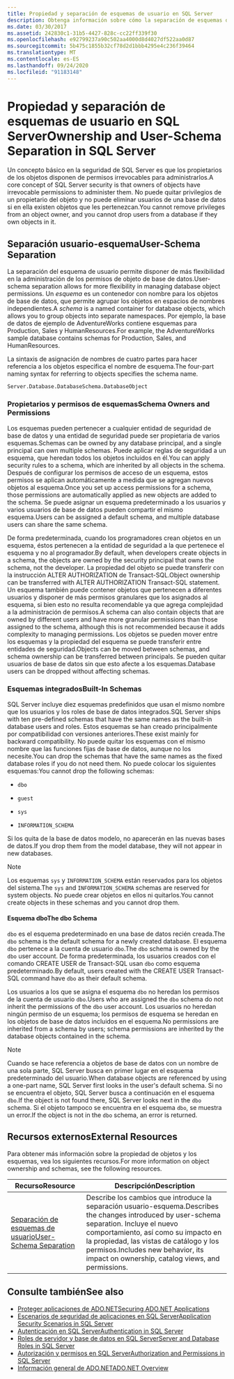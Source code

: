 ```yaml
---
title: Propiedad y separación de esquemas de usuario en SQL Server
description: Obtenga información sobre cómo la separación de esquemas de usuario permite flexibilidad en la administración de SQL Server permisos de objetos de base de datos. Los esquemas agrupan los objetos en espacios de nombres independientes.
ms.date: 03/30/2017
ms.assetid: 242830c1-31b5-4427-828c-cc22ff339f30
ms.openlocfilehash: e92799237a90c502aa4000d8d4027df522aa0d87
ms.sourcegitcommit: 5b475c1855b32cf78d2d1bbb4295e4c236f39464
ms.translationtype: MT
ms.contentlocale: es-ES
ms.lasthandoff: 09/24/2020
ms.locfileid: "91183148"
---
```

# <a name="ownership-and-user-schema-separation-in-sql-server"></a><span data-ttu-id="9a742-104">Propiedad y separación de esquemas de usuario en SQL Server</span><span class="sxs-lookup"><span data-stu-id="9a742-104">Ownership and User-Schema Separation in SQL Server</span></span>

<span data-ttu-id="9a742-105">Un concepto básico en la seguridad de SQL Server es que los propietarios de los objetos disponen de permisos irrevocables para administrarlos.</span><span class="sxs-lookup"><span data-stu-id="9a742-105">A core concept of SQL Server security is that owners of objects have irrevocable permissions to administer them.</span></span> <span data-ttu-id="9a742-106">No puede quitar privilegios de un propietario del objeto y no puede eliminar usuarios de una base de datos si en ella existen objetos que les pertenezcan.</span><span class="sxs-lookup"><span data-stu-id="9a742-106">You cannot remove privileges from an object owner, and you cannot drop users from a database if they own objects in it.</span></span>  
  
## <a name="user-schema-separation"></a><span data-ttu-id="9a742-107">Separación usuario-esquema</span><span class="sxs-lookup"><span data-stu-id="9a742-107">User-Schema Separation</span></span>  

 <span data-ttu-id="9a742-108">La separación del esquema de usuario permite disponer de más flexibilidad en la administración de los permisos de objeto de base de datos.</span><span class="sxs-lookup"><span data-stu-id="9a742-108">User-schema separation allows for more flexibility in managing database object permissions.</span></span> <span data-ttu-id="9a742-109">Un *esquema* es un contenedor con nombre para los objetos de base de datos, que permite agrupar los objetos en espacios de nombres independientes.</span><span class="sxs-lookup"><span data-stu-id="9a742-109">A *schema* is a named container for database objects, which allows you to group objects into separate namespaces.</span></span> <span data-ttu-id="9a742-110">Por ejemplo, la base de datos de ejemplo de AdventureWorks contiene esquemas para Production, Sales y HumanResources.</span><span class="sxs-lookup"><span data-stu-id="9a742-110">For example, the AdventureWorks sample database contains schemas for Production, Sales, and HumanResources.</span></span>  
  
 <span data-ttu-id="9a742-111">La sintaxis de asignación de nombres de cuatro partes para hacer referencia a los objetos especifica el nombre de esquema.</span><span class="sxs-lookup"><span data-stu-id="9a742-111">The four-part naming syntax for referring to objects specifies the schema name.</span></span>  
  
```text
Server.Database.DatabaseSchema.DatabaseObject  
```  
  
### <a name="schema-owners-and-permissions"></a><span data-ttu-id="9a742-112">Propietarios y permisos de esquemas</span><span class="sxs-lookup"><span data-stu-id="9a742-112">Schema Owners and Permissions</span></span>  

 <span data-ttu-id="9a742-113">Los esquemas pueden pertenecer a cualquier entidad de seguridad de base de datos y una entidad de seguridad puede ser propietaria de varios esquemas.</span><span class="sxs-lookup"><span data-stu-id="9a742-113">Schemas can be owned by any database principal, and a single principal can own multiple schemas.</span></span> <span data-ttu-id="9a742-114">Puede aplicar reglas de seguridad a un esquema, que heredan todos los objetos incluidos en él.</span><span class="sxs-lookup"><span data-stu-id="9a742-114">You can apply security rules to a schema, which are inherited by all objects in the schema.</span></span> <span data-ttu-id="9a742-115">Después de configurar los permisos de acceso de un esquema, estos permisos se aplican automáticamente a medida que se agregan nuevos objetos al esquema.</span><span class="sxs-lookup"><span data-stu-id="9a742-115">Once you set up access permissions for a schema, those permissions are automatically applied as new objects are added to the schema.</span></span> <span data-ttu-id="9a742-116">Se puede asignar un esquema predeterminado a los usuarios y varios usuarios de base de datos pueden compartir el mismo esquema.</span><span class="sxs-lookup"><span data-stu-id="9a742-116">Users can be assigned a default schema, and multiple database users can share the same schema.</span></span>  
  
 <span data-ttu-id="9a742-117">De forma predeterminada, cuando los programadores crean objetos en un esquema, éstos pertenecen a la entidad de seguridad a la que pertenece el esquema y no al programador.</span><span class="sxs-lookup"><span data-stu-id="9a742-117">By default, when developers create objects in a schema, the objects are owned by the security principal that owns the schema, not the developer.</span></span> <span data-ttu-id="9a742-118">La propiedad del objeto se puede transferir con la instrucción ALTER AUTHORIZATION de Transact-SQL.</span><span class="sxs-lookup"><span data-stu-id="9a742-118">Object ownership can be transferred with ALTER AUTHORIZATION Transact-SQL statement.</span></span> <span data-ttu-id="9a742-119">Un esquema también puede contener objetos que pertenecen a diferentes usuarios y disponer de más permisos granulares que los asignados al esquema, si bien esto no resulta recomendable ya que agrega complejidad a la administración de permisos.</span><span class="sxs-lookup"><span data-stu-id="9a742-119">A schema can also contain objects that are owned by different users and have more granular permissions than those assigned to the schema, although this is not recommended because it adds complexity to managing permissions.</span></span> <span data-ttu-id="9a742-120">Los objetos se pueden mover entre los esquemas y la propiedad del esquema se puede transferir entre entidades de seguridad.</span><span class="sxs-lookup"><span data-stu-id="9a742-120">Objects can be moved between schemas, and schema ownership can be transferred between principals.</span></span> <span data-ttu-id="9a742-121">Se pueden quitar usuarios de base de datos sin que esto afecte a los esquemas.</span><span class="sxs-lookup"><span data-stu-id="9a742-121">Database users can be dropped without affecting schemas.</span></span>  
  
### <a name="built-in-schemas"></a><span data-ttu-id="9a742-122">Esquemas integrados</span><span class="sxs-lookup"><span data-stu-id="9a742-122">Built-In Schemas</span></span>  

 <span data-ttu-id="9a742-123">SQL Server incluye diez esquemas predefinidos que usan el mismo nombre que los usuarios y los roles de base de datos integrados.</span><span class="sxs-lookup"><span data-stu-id="9a742-123">SQL Server ships with ten pre-defined schemas that have the same names as the built-in database users and roles.</span></span> <span data-ttu-id="9a742-124">Estos esquemas se han creado principalmente por compatibilidad con versiones anteriores.</span><span class="sxs-lookup"><span data-stu-id="9a742-124">These exist mainly for backward compatibility.</span></span> <span data-ttu-id="9a742-125">No puede quitar los esquemas con el mismo nombre que las funciones fijas de base de datos, aunque no los necesite.</span><span class="sxs-lookup"><span data-stu-id="9a742-125">You can drop the schemas that have the same names as the fixed database roles if you do not need them.</span></span> <span data-ttu-id="9a742-126">No puede colocar los siguientes esquemas:</span><span class="sxs-lookup"><span data-stu-id="9a742-126">You cannot drop the following schemas:</span></span>  
  
- `dbo`  
  
- `guest`  
  
- `sys`  
  
- `INFORMATION_SCHEMA`  
  
 <span data-ttu-id="9a742-127">Si los quita de la base de datos modelo, no aparecerán en las nuevas bases de datos.</span><span class="sxs-lookup"><span data-stu-id="9a742-127">If you drop them from the model database, they will not appear in new databases.</span></span>  
  
> [!NOTE]
> <span data-ttu-id="9a742-128">Los esquemas `sys` y `INFORMATION_SCHEMA` están reservados para los objetos del sistema.</span><span class="sxs-lookup"><span data-stu-id="9a742-128">The `sys` and `INFORMATION_SCHEMA` schemas are reserved for system objects.</span></span> <span data-ttu-id="9a742-129">No puede crear objetos en ellos ni quitarlos.</span><span class="sxs-lookup"><span data-stu-id="9a742-129">You cannot create objects in these schemas and you cannot drop them.</span></span>  
  
#### <a name="the-dbo-schema"></a><span data-ttu-id="9a742-130">Esquema dbo</span><span class="sxs-lookup"><span data-stu-id="9a742-130">The dbo Schema</span></span>  

 <span data-ttu-id="9a742-131">`dbo` es el esquema predeterminado en una base de datos recién creada.</span><span class="sxs-lookup"><span data-stu-id="9a742-131">The `dbo` schema is the default schema for a newly created database.</span></span> <span data-ttu-id="9a742-132">El esquema `dbo` pertenece a la cuenta de usuario `dbo`.</span><span class="sxs-lookup"><span data-stu-id="9a742-132">The `dbo` schema is owned by the `dbo` user account.</span></span> <span data-ttu-id="9a742-133">De forma predeterminada, los usuarios creados con el comando CREATE USER de Transact-SQL usan `dbo` como esquema predeterminado.</span><span class="sxs-lookup"><span data-stu-id="9a742-133">By default, users created with the CREATE USER Transact-SQL command have `dbo` as their default schema.</span></span>  
  
 <span data-ttu-id="9a742-134">Los usuarios a los que se asigna el esquema `dbo` no heredan los permisos de la cuenta de usuario `dbo`.</span><span class="sxs-lookup"><span data-stu-id="9a742-134">Users who are assigned the `dbo` schema do not inherit the permissions of the `dbo` user account.</span></span> <span data-ttu-id="9a742-135">Los usuarios no heredan ningún permiso de un esquema; los permisos de esquema se heredan en los objetos de base de datos incluidos en el esquema.</span><span class="sxs-lookup"><span data-stu-id="9a742-135">No permissions are inherited from a schema by users; schema permissions are inherited by the database objects contained in the schema.</span></span>  
  
> [!NOTE]
> <span data-ttu-id="9a742-136">Cuando se hace referencia a objetos de base de datos con un nombre de una sola parte, SQL Server busca en primer lugar en el esquema predeterminado del usuario.</span><span class="sxs-lookup"><span data-stu-id="9a742-136">When database objects are referenced by using a one-part name, SQL Server first looks in the user's default schema.</span></span> <span data-ttu-id="9a742-137">Si no se encuentra el objeto, SQL Server busca a continuación en el esquema `dbo`.</span><span class="sxs-lookup"><span data-stu-id="9a742-137">If the object is not found there, SQL Server looks next in the `dbo` schema.</span></span> <span data-ttu-id="9a742-138">Si el objeto tampoco se encuentra en el esquema `dbo`, se muestra un error.</span><span class="sxs-lookup"><span data-stu-id="9a742-138">If the object is not in the `dbo` schema, an error is returned.</span></span>  
  
## <a name="external-resources"></a><span data-ttu-id="9a742-139">Recursos externos</span><span class="sxs-lookup"><span data-stu-id="9a742-139">External Resources</span></span>  

 <span data-ttu-id="9a742-140">Para obtener más información sobre la propiedad de objetos y los esquemas, vea los siguientes recursos.</span><span class="sxs-lookup"><span data-stu-id="9a742-140">For more information on object ownership and schemas, see the following resources.</span></span>  
  
|<span data-ttu-id="9a742-141">Recurso</span><span class="sxs-lookup"><span data-stu-id="9a742-141">Resource</span></span>|<span data-ttu-id="9a742-142">Descripción</span><span class="sxs-lookup"><span data-stu-id="9a742-142">Description</span></span>|  
|--------------|-----------------|  
|<span data-ttu-id="9a742-143">[Separación de esquemas de usuario](/previous-versions/sql/sql-server-2008-r2/ms190387(v=sql.105))</span><span class="sxs-lookup"><span data-stu-id="9a742-143">[User-Schema Separation](/previous-versions/sql/sql-server-2008-r2/ms190387(v=sql.105))</span></span>|<span data-ttu-id="9a742-144">Describe los cambios que introduce la separación usuario-esquema.</span><span class="sxs-lookup"><span data-stu-id="9a742-144">Describes the changes introduced by user-schema separation.</span></span> <span data-ttu-id="9a742-145">Incluye el nuevo comportamiento, así como su impacto en la propiedad, las vistas de catálogo y los permisos.</span><span class="sxs-lookup"><span data-stu-id="9a742-145">Includes new behavior, its impact on ownership, catalog views, and permissions.</span></span>|  
  
## <a name="see-also"></a><span data-ttu-id="9a742-146">Consulte también</span><span class="sxs-lookup"><span data-stu-id="9a742-146">See also</span></span>

- [<span data-ttu-id="9a742-147">Proteger aplicaciones de ADO.NET</span><span class="sxs-lookup"><span data-stu-id="9a742-147">Securing ADO.NET Applications</span></span>](../securing-ado-net-applications.md)
- [<span data-ttu-id="9a742-148">Escenarios de seguridad de aplicaciones en SQL Server</span><span class="sxs-lookup"><span data-stu-id="9a742-148">Application Security Scenarios in SQL Server</span></span>](application-security-scenarios-in-sql-server.md)
- [<span data-ttu-id="9a742-149">Autenticación en SQL Server</span><span class="sxs-lookup"><span data-stu-id="9a742-149">Authentication in SQL Server</span></span>](authentication-in-sql-server.md)
- [<span data-ttu-id="9a742-150">Roles de servidor y base de datos en SQL Server</span><span class="sxs-lookup"><span data-stu-id="9a742-150">Server and Database Roles in SQL Server</span></span>](server-and-database-roles-in-sql-server.md)
- [<span data-ttu-id="9a742-151">Autorización y permisos en SQL Server</span><span class="sxs-lookup"><span data-stu-id="9a742-151">Authorization and Permissions in SQL Server</span></span>](authorization-and-permissions-in-sql-server.md)
- [<span data-ttu-id="9a742-152">Información general de ADO.NET</span><span class="sxs-lookup"><span data-stu-id="9a742-152">ADO.NET Overview</span></span>](../ado-net-overview.md)
